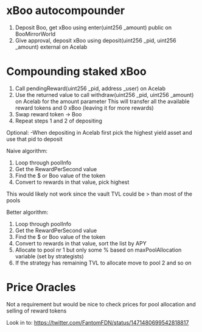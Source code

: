 # xBoo autocompounder

1. Deposit Boo, get xBoo using enter(uint256 \_amount) public on BooMirrorWorld
2. Give approval, deposit xBoo using deposit(uint256 \_pid, uint256 \_amount) external on Acelab

# Compounding staked xBoo

1. Call pendingReward(uint256 \_pid, address \_user) on Acelab
2. Use the returned value to call withdraw(uint256 \_pid, uint256 \_amount) on Acelab for the amount parameter
   This will transfer all the available reward tokens and 0 xBoo (leaving it for more rewards)
3. Swap reward token -> Boo
4. Repeat steps 1 and 2 of depositing

Optional:
-When depositing in Acelab first pick the highest yield asset and use that pid to deposit

Naive algorithm:

1. Loop through poolInfo
2. Get the RewardPerSecond value
3. Find the $ or Boo value of the token
4. Convert to rewards in that value, pick highest

This would likely not work since the vault TVL could be > than most of the pools

Better algorithm:

1. Loop through poolInfo
2. Get the RewardPerSecond value
3. Find the $ or Boo value of the token
4. Convert to rewards in that value, sort the list by APY
5. Allocate to pool nr 1 but only some % based on maxPoolAllocation variable (set by strategists)
6. If the strategy has remaining TVL to allocate move to pool 2 and so on

# Price Oracles

Not a requirement but would be nice to check prices for pool allocation and selling of reward tokens

Look in to:
https://twitter.com/FantomFDN/status/1471480699542818817
